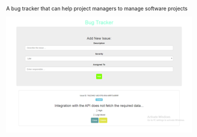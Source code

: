 A bug tracker that can help project managers to manage software projects

![Screenshot](/img/bugTracker.png)
